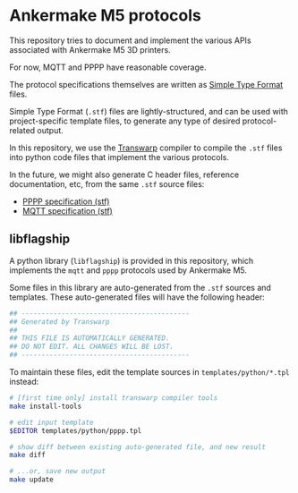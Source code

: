Ankermake M5 protocols
======================

This repository tries to document and implement the various APIs associated with
Ankermake M5 3D printers.

For now, MQTT and PPPP have reasonable coverage.

The protocol specifications themselves are written as [Simple Type
Format](https://github.com/chrivers/transwarp#stf-specifications) files.

Simple Type Format (`.stf`) files are lightly-structured, and can be used with
project-specific template files, to generate any type of desired
protocol-related output.

In this repository, we use the
[Transwarp](https://github.com/chrivers/transwarp#transwarp) compiler to compile
the `.stf` files into python code files that implement the various protocols.

In the future, we might also generate C header files, reference documentation,
etc, from the same `.stf` source files:

 - [PPPP specification (stf)](specification/pppp.stf)
 - [MQTT specification (stf)](specification/mqtt.stf)

libflagship
-----------

A python library (`libflagship`) is provided in this repository, which
implements the `mqtt` and `pppp` protocols used by Ankermake M5.

Some files in this library are auto-generated from the `.stf` sources and
templates. These auto-generated files will have the following header:

```python
## ------------------------------------------
## Generated by Transwarp
##
## THIS FILE IS AUTOMATICALLY GENERATED.
## DO NOT EDIT. ALL CHANGES WILL BE LOST.
## ------------------------------------------
```

To maintain these files, edit the template sources in `templates/python/*.tpl`
instead:

```sh
# [first time only] install transwarp compiler tools
make install-tools

# edit input template
$EDITOR templates/python/pppp.tpl

# show diff between existing auto-generated file, and new result
make diff

# ...or, save new output
make update
```
